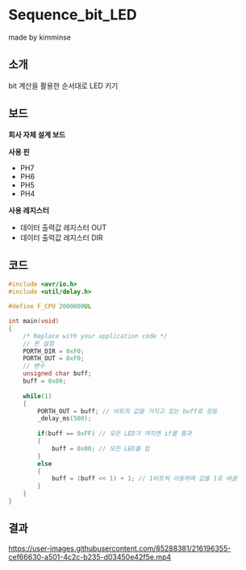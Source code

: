 # Sequence_bit_LED

made by kimminse

## 소개

bit 계산을 활용한 순서대로 LED 키기

## 보드
**회사 자체 설계 보드**


**사용 핀**
  - PH7
  - PH6
  - PH5
  - PH4

**사용 레지스터**
- 데이터 출력값 레지스터 OUT
- 데이터 출력값 레지스터 DIR

## 코드

```C
#include <avr/io.h>
#include <util/delay.h>

#define F_CPU 2000000UL

int main(void)
{
    /* Replace with your application code */
	// 핀 설정
	PORTH_DIR = 0xF0;
	PORTH_OUT = 0xF0;
	// 변수
	unsigned char buff;
	buff = 0x00;
	
    while(1)
    {
	    PORTH_OUT = buff; // 비트의 값을 가지고 있는 buff로 점등
	    _delay_ms(500);
	    
	    if(buff == 0xFF) // 모든 LED가 꺼지면 if를 통과
	    {
		    buff = 0x00; // 모든 LED를 킴
	    }
	    else
	    {
		    buff = (buff << 1) + 1; // 1비트씩 이동하며 값을 1로 바꿈
	    }
    }
}
```


## 결과
https://user-images.githubusercontent.com/85288381/216196355-cef66630-a501-4c2c-b235-d03450e42f5e.mp4